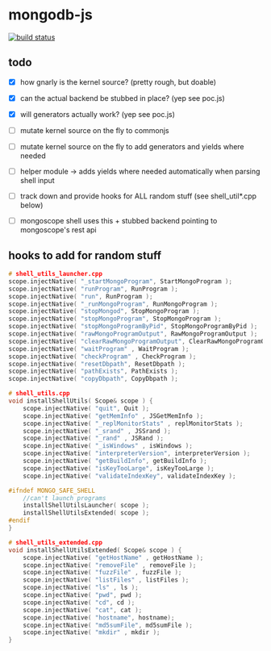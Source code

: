 # mongodb-js

[![build status](https://secure.travis-ci.org/imlucas/mongodb-js.png)](http://travis-ci.org/imlucas/mongodb-js)

## todo

- [x] how gnarly is the kernel source? (pretty rough, but doable)
- [x] can the actual backend be stubbed in place? (yep see poc.js)
- [x] will generators actually work? (yep see poc.js)
- [ ] mutate kernel source on the fly to commonjs
- [ ] mutate kernel source on the fly to add generators and yields where needed
- [ ] helper module -> adds yields where needed automatically when parsing shell input
- [ ] track down and provide hooks for ALL random stuff (see shell_util*.cpp below)
- [ ] mongoscope shell uses this + stubbed backend pointing to mongoscope's rest api


## hooks to add for random stuff

```cpp
# shell_utils_launcher.cpp
scope.injectNative( "_startMongoProgram", StartMongoProgram );
scope.injectNative( "runProgram", RunProgram );
scope.injectNative( "run", RunProgram );
scope.injectNative( "_runMongoProgram", RunMongoProgram );
scope.injectNative( "stopMongod", StopMongoProgram );
scope.injectNative( "stopMongoProgram", StopMongoProgram );
scope.injectNative( "stopMongoProgramByPid", StopMongoProgramByPid );
scope.injectNative( "rawMongoProgramOutput", RawMongoProgramOutput );
scope.injectNative( "clearRawMongoProgramOutput", ClearRawMongoProgramOutput );
scope.injectNative( "waitProgram" , WaitProgram );
scope.injectNative( "checkProgram" , CheckProgram );
scope.injectNative( "resetDbpath", ResetDbpath );
scope.injectNative( "pathExists", PathExists );
scope.injectNative( "copyDbpath", CopyDbpath );
```

```cpp
# shell_utils.cpp
void installShellUtils( Scope& scope ) {
    scope.injectNative( "quit", Quit );
    scope.injectNative( "getMemInfo" , JSGetMemInfo );
    scope.injectNative( "_replMonitorStats" , replMonitorStats );
    scope.injectNative( "_srand" , JSSrand );
    scope.injectNative( "_rand" , JSRand );
    scope.injectNative( "_isWindows" , isWindows );
    scope.injectNative( "interpreterVersion", interpreterVersion );
    scope.injectNative( "getBuildInfo", getBuildInfo );
    scope.injectNative( "isKeyTooLarge", isKeyTooLarge );
    scope.injectNative( "validateIndexKey", validateIndexKey );

#ifndef MONGO_SAFE_SHELL
    //can't launch programs
    installShellUtilsLauncher( scope );
    installShellUtilsExtended( scope );
#endif
}
```

```cpp
# shell_utils_extended.cpp
void installShellUtilsExtended( Scope& scope ) {
    scope.injectNative( "getHostName" , getHostName );
    scope.injectNative( "removeFile" , removeFile );
    scope.injectNative( "fuzzFile" , fuzzFile );
    scope.injectNative( "listFiles" , listFiles );
    scope.injectNative( "ls" , ls );
    scope.injectNative( "pwd", pwd );
    scope.injectNative( "cd", cd );
    scope.injectNative( "cat", cat );
    scope.injectNative( "hostname", hostname);
    scope.injectNative( "md5sumFile", md5sumFile );
    scope.injectNative( "mkdir" , mkdir );
}
```
